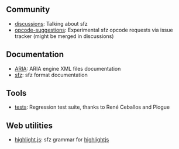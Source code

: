 ## Community

- [discussions]:        Talking about sfz
- [opcode-suggestions]: Experimental sfz opcode requests via issue tracker (might be merged in discussions)


[discussions]:        https://github.com/orgs/sfz/discussions/
[opcode-suggestions]: https://github.com/sfz/opcode-suggestions/

## Documentation

- [ARIA]: ARIA engine XML files documentation
- [sfz]:  sfz format documentation


[ARIA]: https://sfz.github.io/aria/
[sfz]:  https://sfzformat.com

## Tools

- [tests]: Regression test suite, thanks to René Ceballos and Plogue 


[tests]: https://github.com/sfz/tests/

## Web utilities

- [highlight.js]: sfz grammar for [highlightjs]


[highlight.js]: https://github.com/sfz/highlight.js/
[highlightjs]:  https://highlightjs.org/
